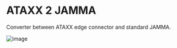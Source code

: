 # ATAXX 2 JAMMA
Converter between ATAXX edge connector and standard JAMMA.

![image](https://github.com/HWXLR8/ataxx2jamma/assets/24576775/b94d0b48-7625-4db3-b80b-a05fc1e0a569)
